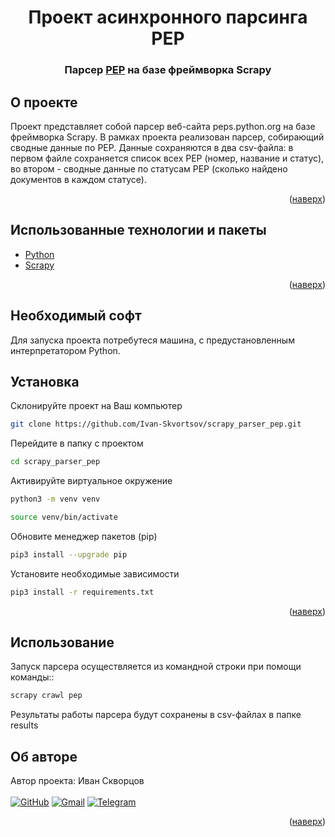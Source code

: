 <div id="top"></div>
<div align="center">
<h1>Проект асинхронного парсинга PEP</h1>
  <h3>
    Парсер <a href="https://peps.python.org/">PEP</a> на базе фреймворка Scrapy<br />
  </h3>
</div>

## О проекте
Проект представляет собой парсер веб-сайта peps.python.org на базе фреймворка Scrapy. В рамках проекта реализован парсер, собирающий сводные данные по PEP. Данные сохраняются в два csv-файла: в первом файле сохраняется список всех PEP (номер, название и статус), во втором - сводные данные по статусам РЕР (сколько найдено документов в каждом статусе).
<p align="right">(<a href="#top">наверх</a>)</p>

## Использованные технологии и пакеты
* [Python](https://www.python.org/)
* [Scrapy](https://scrapy.org/)
<p align="right">(<a href="#top">наверх</a>)</p>

## Необходимый софт
Для запуска проекта потребутеся машина, с предустановленным интерпретатором Python</a>.

## Установка
Склонируйте проект на Ваш компьютер
   ```sh
   git clone https://github.com/Ivan-Skvortsov/scrapy_parser_pep.git
   ```
Перейдите в папку с проектом
   ```sh
   cd scrapy_parser_pep
   ```
Активируйте виртуальное окружение
   ```sh
   python3 -m venv venv
   ```
   ```sh
   source venv/bin/activate
   ```
Обновите менеджер пакетов (pip)
   ```sh
   pip3 install --upgrade pip
   ```
Установите необходимые зависимости
   ```sh
   pip3 install -r requirements.txt
   ```
<p align="right">(<a href="#top">наверх</a>)</p>

## Использование

Запуск парсера осуществляется из командной строки при помощи команды::
   ```sh
   scrapy crawl pep
   ```
Результаты работы парсера будут сохранены в csv-файлах в папке results

## Об авторе
Автор проекта: Иван Скворцов<br/><br />
[![GitHub](https://img.shields.io/badge/github-%23121011.svg?style=for-the-badge&logo=github&logoColor=white)](https://github.com/Ivan-Skvortsov/)
[![Gmail](https://img.shields.io/badge/Gmail-D14836?style=for-the-badge&logo=gmail&logoColor=white)](mailto:pprofcheg@gmail.com)
[![Telegram](https://img.shields.io/badge/Telegram-2CA5E0?style=for-the-badge&logo=telegram&logoColor=white)](https://t.me/Profcheg)
<p align="right">(<a href="#top">наверх</a>)</p>
